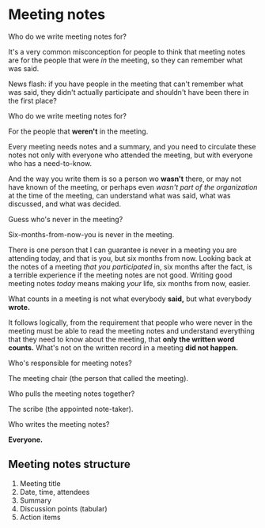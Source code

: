 # Meeting notes


Who do we write meeting notes for?

<!-- Note --> 
It's a very common misconception for people to think that meeting
notes are for the people that were *in* the meeting, so they can
remember what was said.

News flash: if you have people in the meeting that can't remember what
was said, they didn't actually participate and shouldn't have been
there in the first place?


Who do we write meeting notes for?

For the people that **weren't** in the meeting.

<!-- Note --> 
Every meeting needs notes and a summary, and you need to circulate
these notes not only with everyone who attended the meeting, but with
everyone who has a need-to-know.

And the way you write them is so a person wo **wasn't** there, or may
not have known of the meeting, or perhaps even *wasn't part of the
organization* at the time of the meeting, can understand what was
said, what was discussed, and what was decided.


Guess who's never in the meeting?

Six-months-from-now-you is never in the meeting. <!-- .element class="fragment" -->

<!-- Note -->
There is one person that I can guarantee is never in a meeting you are
attending today, and that is you, but six months from now. Looking
back at the notes of a meeting *that you participated* in, six months
after the fact, is a terrible experience if the meeting notes are not
good. Writing good meeting notes *today* means making *your* life, six
months from now, easier.


What counts in a meeting is not what everybody **said,** but what
everybody **wrote.**

<!-- Note -->
It follows logically, from the requirement that people who were never
in the meeting must be able to read the meeting notes and understand
everything that they need to know about the meeting, that **only the
written word counts.** What's not on the written record in a meeting
**did not happen.**


Who's responsible for meeting notes?

The meeting chair (the person that called the meeting). <!-- .element class="fragment" -->


Who pulls the meeting notes together?

The scribe (the appointed note-taker). <!-- .element class="fragment" -->


Who writes the meeting notes?

**Everyone.** <!-- .element class="fragment" -->


## Meeting notes structure

1. Meeting title
2. Date, time, attendees
3. Summary
4. Discussion points (tabular)
5. Action items
